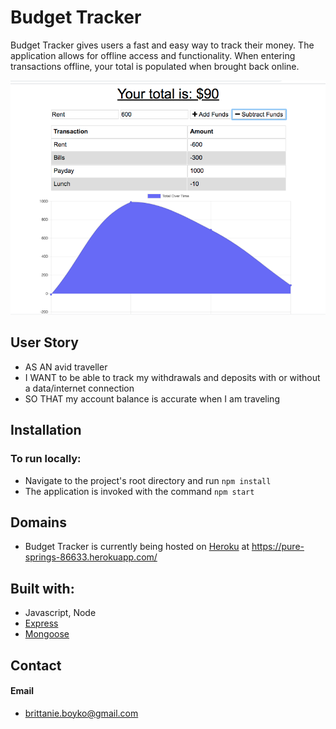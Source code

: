 # Budget Tracker

Budget Tracker gives users a fast and easy way to track their money. The application allows for offline access and functionality. When entering transactions offline, your total is populated when brought back online.

![fitnessTracker](public/assets/images/budget-tracker.png)

## User Story

* AS AN avid traveller
* I WANT to be able to track my withdrawals and deposits with or without a data/internet connection
* SO THAT my account balance is accurate when I am traveling

## Installation
### To run locally:
* Navigate to the project's root directory and run `npm install`
* The application is invoked with the command `npm start`

## Domains
* Budget Tracker is currently being hosted on [Heroku](https://heroku.com/) at https://pure-springs-86633.herokuapp.com/


## Built with:
* Javascript, Node
* [Express](https://www.npmjs.com/package/express/)
* [Mongoose](https://www.npmjs.com/package/mongoose)


## Contact
#### Email
* brittanie.boyko@gmail.com
